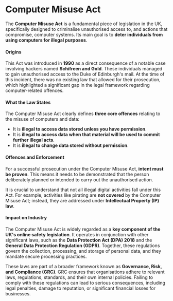 # Computer Misuse Act

The **Computer Misuse Act** is a fundamental piece of legislation in the UK, specifically designed to criminalise unauthorised access to, and actions that compromise, computer systems. Its main goal is to **deter individuals from using computers for illegal purposes**.

#### Origins

This Act was introduced in **1990** as a direct consequence of a notable case involving hackers named **Schifreen and Gold**. These individuals managed to gain unauthorised access to the Duke of Edinburgh's mail. At the time of this incident, there was no existing law that allowed for their prosecution, which highlighted a significant gap in the legal framework regarding computer-related offences.

#### What the Law States

The Computer Misuse Act clearly defines **three core offences** relating to the misuse of computers and data:

- It is **illegal to access data stored unless you have permission**.
- It is **illegal to access data when that material will be used to commit further illegal acts**.
- It is **illegal to change data stored without permission**.

#### Offences and Enforcement

For a successful prosecution under the Computer Misuse Act, **intent must be proven**. This means it needs to be demonstrated that the person deliberately planned or intended to carry out the unauthorised action.

It is crucial to understand that not all illegal digital activities fall under this Act. For example, activities like pirating are **not covered** by the Computer Misuse Act; instead, they are addressed under **Intellectual Property (IP) law**.

#### Impact on Industry

The Computer Misuse Act is widely regarded as a **key component of the UK's online safety legislation**. It operates in conjunction with other significant laws, such as the **Data Protection Act (DPA) 2018** and the **General Data Protection Regulation (GDPR)**. Together, these regulations govern the collection, processing, and storage of personal data, and they mandate secure processing practices.

These laws are part of a broader framework known as **Governance, Risk, and Compliance (GRC)**. GRC ensures that organisations adhere to relevant laws, regulations, standards, and their own internal policies. Failing to comply with these regulations can lead to serious consequences, including legal penalties, damage to reputation, or significant financial losses for businesses.